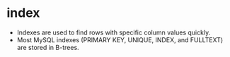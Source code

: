 # index

- Indexes are used to find rows with specific column values quickly.
- Most MySQL indexes (PRIMARY KEY, UNIQUE, INDEX, and FULLTEXT) are stored in B-trees.
